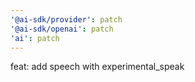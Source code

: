 ```yaml
---
'@ai-sdk/provider': patch
'@ai-sdk/openai': patch
'ai': patch
---
```


feat: add speech with experimental_speak
